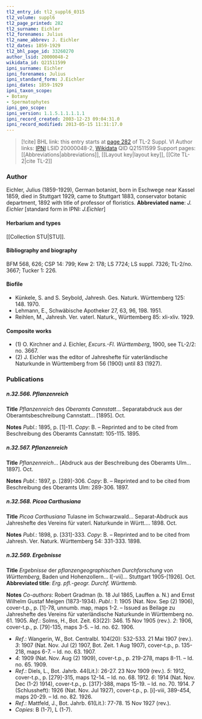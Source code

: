 ```yaml
---
tl2_entry_id: tl2_suppl6_0315
tl2_volume: suppl6
tl2_page_printed: 282
tl2_surname: Eichler
tl2_forenames: Julius
tl2_name_abbrev: J. Eichler
tl2_dates: 1859-1929
tl2_bhl_page_id: 33260270
author_lsid: 20000048-2
wikidata_id: Q21511599
ipni_surname: Eichler
ipni_forenames: Julius
ipni_standard_form: J.Eichler
ipni_dates: 1859-1929
ipni_taxon_scope: 
- Botany
- Spermatophytes
ipni_geo_scope: 
ipni_version: 1.1.5.1.1.1.1.1
ipni_record_created: 2003-12-23 09:04:31.0
ipni_record_modified: 2013-05-15 11:31:17.0
---
```


> [!cite] BHL link: this entry starts at [page 282](https://www.biodiversitylibrary.org/page/33260270) of TL-2 Suppl. VI
> Author links: [IPNI](https://www.ipni.org/a/20000048-2) LSID 20000048-2, [Wikidata](https://www.wikidata.org/wiki/Q21511599) QID Q21511599
> Support pages: [[Abbreviations|abbreviations]], [[Layout key|layout key]], [[Cite TL-2|cite TL-2]]

### Author

Eichler, Julius (1859-1929), German botanist, born in Eschwege near Kassel 1859, died in Stuttgart 1929, came to Stuttgart 1883, conservator botanic department, 1892 with title of professor of floristics. 
**Abbreviated name**: *J. Eichler* \[standard form in IPNI: *J.Eichler*\]

#### Herbarium and types

[[Collection STU|STU]].

#### Bibliography and biography

BFM 568, 626; CSP 14: 799; Kew 2: 178; LS 7724; LS suppl. 7326; TL-2/no. 3667; Tucker 1: 226.

#### Biofile

- Künkele, S. and S. Seybold, Jahresh. Ges. Naturk. Württemberg 125: 148. 1970.
- Lehmann, E., Schwäbische Apotheker 27, 63, 96, 198. 1951.
- Reihlen, M., Jahresh. Ver. vaterl. Naturk., Württemberg 85: xli-xliv. 1929.

#### Composite works

- (1) O. Kirchner and J. Eichler, *Excurs.-Fl. Württemberg*, 1900, see TL-2/2: no. 3667.
- (2) J. Eichler was the editor of Jahreshefte für vaterländische Naturkunde in Württemberg from 56 (1900) until 83 (1927).

### Publications

##### n.32.566. Pflanzenreich

**Title**
*Pflanzenreich* des *Oberamts Cannstatt*... Separatabdruck aus der Oberamtsbeschreibung Cannstatt... \[1895\]. Oct.

**Notes**
*Publ*.: 1895, p. \[1\]-11. *Copy*: B. – Reprinted and to be cited from Beschreibung des Oberamts Cannstatt: 105-115. 1895.

##### n.32.567. Pflanzenreich

**Title**
*Pflanzenreich*... \[Abdruck aus der Beschreibung des Oberamts Ulm... 1897\]. Oct.

**Notes**
*Publ*.: 1897, p. \[289\]-306. *Copy*: B. – Reprinted and to be cited from Beschreibung des Oberamts Ulm: 289-306. 1897.

##### n.32.568. Picoa Carthusiana

**Title**
*Picoa Carthusiana* Tulasne im Schwarzwald... Separat-Abdruck aus Jahreshefte des Vereins für vaterl. Naturkunde in Württ.... 1898. Oct.

**Notes**
*Publ*.: 1898, p. \[331\]-333. *Copy*: B. – Reprinted and to be cited from Jahresh. Ver. Naturk. Württemberg 54: 331-333. 1898.

##### n.32.569. Ergebnisse

**Title**
*Ergebnisse* der *pflanzengeographischen Durchforschung* von *Württemberg*, Baden und Hohenzollern... I\[-vii\]... Stuttgart 1905-\[1926\]. Oct.
**Abbreviated title**: *Erg. pfl.-geogr. Durchf. Württemb.*

**Notes**
*Co-authors*: Robert Gradman (b. 18 Jul 1865, Lauffen a. N.) and Ernst Wilhelm Gustaf Meigen (1873-1934).
*Publ*.: *1*: 1905 (Nat. Nov. Sep (2) 1906), cover-t.p., p. \[1\]-78, unnumb. map, maps 1-2. – Issued as Beilage zu Jahreshefte des Vereins für vaterländische Naturkunde in Württemberg no. 61. 1905.
*Ref*.: Solms, H., Bot. Zeit. 63(22): 346. 15 Nov 1905 (rev.). *2*: 1906, cover-t.p., p. \[79\]-135, maps 3-5. – Id. no. 62. 1906.
- *Ref*.: Wangerin, W., Bot. Centralbl. 104(20): 532-533. 21 Mai 1907 (rev.). *3*: 1907 (Nat. Nov. Jul (2) 1907, Bot. Zeit. 1 Aug 1907), cover-t.p., p. 135-218, maps 6-7. – Id. no. 63. 1907.
- *4*: 1909 (Nat. Nov. Aug (2) 1909), cover-t.p., p. 219-278, maps 8-11. – Id. no. 65. 1909.
- *Ref*.: Diels, L., Bot. Jahrb. 44(Lit.): 26-27. 23 Nov 1909 (rev.). *5*: 1912, cover-t.p., p. \[279\]-315, maps 12-14. – Id. no. 68. 1912. *6*: 1914 (Nat. Nov. Dec (1-2) 1914), cover-t.p., p. \[317\]-388, maps 15-19. – Id. no. 70. 1914. *7* (Schlussheft): 1926 (Nat. Nov. Jul 1927), cover-t.p., p. \[i\]-viii, 389-454, maps 20-29. – Id. no. 82. 1926.
- *Ref*.: Mattfeld, J., Bot. Jahrb. 61(Lit.): 77-78. 15 Nov 1927 (rev.).
- *Copies*: B (1-7), L (1-7).

